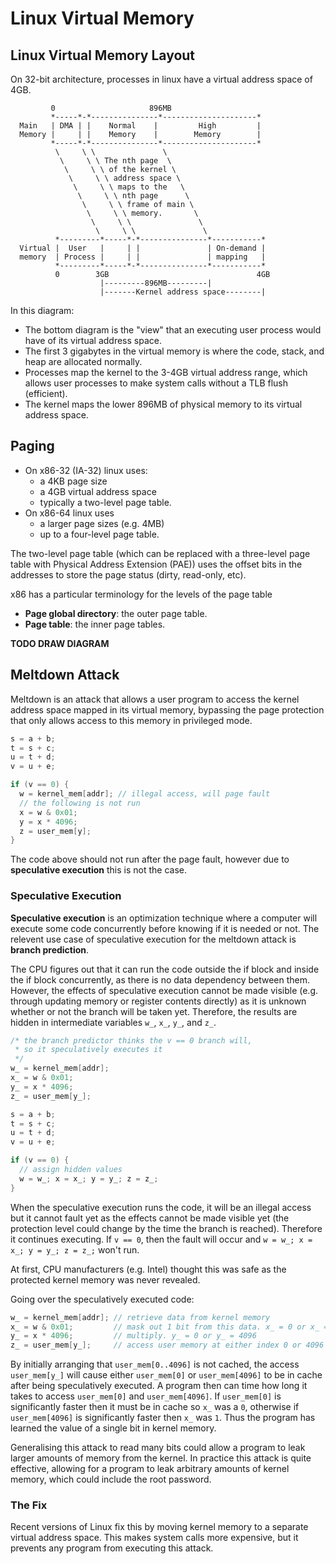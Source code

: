 # Linux Virtual Memory

## Linux Virtual Memory Layout

On 32-bit architecture, processes in linux have a virtual address space of 4GB.

```
         0                     896MB
         *-----*-*---------------*---------------------*
  Main   | DMA | |    Normal    |         High         |
  Memory |     | |    Memory    |        Memory        |
         *-----*-*---------------*---------------------*
          \     \ \               \
           \     \ \ The nth page  \
            \     \ \ of the kernel \
             \     \ \ address space \
              \     \ \ maps to the   \
               \     \ \ nth page      \
                \     \ \ frame of main \
                 \     \ \ memory.       \
                  \     \ \               \
                   \     \ \               \
          *---------*-----*-*---------------*-----------*
  Virtual |  User   |     | |               | On-demand |
  memory  | Process |     | |               | mapping   |
          *---------*-----*-*---------------*-----------*
          0        3GB                                 4GB
                    |---------896MB---------|
                    |-------Kernel address space--------|

```

In this diagram:

- The bottom diagram is the "view" that an executing user process would have of its virtual address space.
- The first 3 gigabytes in the virtual memory is where the code, stack, and heap are allocated normally.
- Processes map the kernel to the 3-4GB virtual address range, which allows user processes to make system calls without a TLB flush (efficient).
- The kernel maps the lower 896MB of physical memory to its virtual address space.


## Paging

- On x86-32 (IA-32) linux uses:
  - a 4KB page size
  - a 4GB virtual address space
  - typically a two-level page table.
- On x86-64 linux uses
  - a larger page sizes (e.g. 4MB)
  - up to a four-level page table.

The two-level page table (which can be replaced with a three-level page table with Physical Address Extension (PAE)) uses the offset bits in the addresses to store the page status (dirty, read-only, etc).

x86 has a particular terminology for the levels of the page table

- **Page global directory**: the outer page table.
- **Page table**: the inner page tables.

**TODO DRAW DIAGRAM**

## Meltdown Attack

Meltdown is an attack that allows a user program to access the kernel address space mapped in its virtual memory, bypassing the page protection that only allows access to this memory in privileged mode.

```c
s = a + b;
t = s + c;
u = t + d;
v = u + e;

if (v == 0) {
  w = kernel_mem[addr]; // illegal access, will page fault
  // the following is not run
  x = w & 0x01;
  y = x * 4096;
  z = user_mem[y];
}
```

The code above should not run after the page fault, however due to **speculative execution** this is not the case.

### Speculative Execution

**Speculative execution** is an optimization technique where a computer will execute some code concurrently before knowing if it is needed or not. The relevent use case of speculative execution for the meltdown attack is **branch prediction**.

The CPU figures out that it can run the code outside the if block and inside the if block concurrently, as there is no data dependency between them. However, the effects of speculative execution cannot be made visible (e.g. through updating memory or register contents directly) as it is unknown whether or not the branch will be taken yet. Therefore, the results are hidden in intermediate variables `w_`, `x_`, `y_`, and `z_`.

```c
/* the branch predictor thinks the v == 0 branch will,
 * so it speculatively executes it
 */
w_ = kernel_mem[addr];
x_ = w & 0x01;
y_ = x * 4096;
z_ = user_mem[y_];
```

```c
s = a + b;
t = s + c;
u = t + d;
v = u + e;

if (v == 0) {
  // assign hidden values
  w = w_; x = x_; y = y_; z = z_;
}
```

When the speculative execution runs the code, it will be an illegal access but it cannot fault yet as the effects cannot be made visible yet (the protection level could change by the time the branch is reached). Therefore it continues executing. If `v == 0`, then the fault will occur and `w = w_; x = x_; y = y_; z = z_;` won't run.

At first, CPU manufacturers (e.g. Intel) thought this was safe as the protected kernel memory was never revealed.

Going over the speculatively executed code:

```c
w_ = kernel_mem[addr]; // retrieve data from kernel memory
x_ = w & 0x01;         // mask out 1 bit from this data. x_ = 0 or x_ = 1
y_ = x * 4096;         // multiply. y_ = 0 or y_ = 4096
z_ = user_mem[y_];     // access user memory at either index 0 or 4096
```

By initially arranging that `user_mem[0..4096]` is not cached, the access `user_mem[y_]` will cause either `user_mem[0]` or `user_mem[4096]` to be in cache after being speculatively executed. A program then can time how long it takes to access `user_mem[0]` and `user_mem[4096]`. If `user_mem[0]` is significantly faster then it must be in cache so `x_` was a `0`, otherwise if `user_mem[4096]` is significantly faster then `x_` was `1`. Thus the program has learned the value of a single bit in kernel memory.

Generalising this attack to read many bits could allow a program to leak larger amounts of memory from the kernel. In practice this attack is quite effective, allowing for a program to leak arbitrary amounts of kernel memory, which could include the root password.

### The Fix

Recent versions of Linux fix this by moving kernel memory to a separate virtual address space. This makes system calls more expensive, but it prevents any program from executing this attack.
